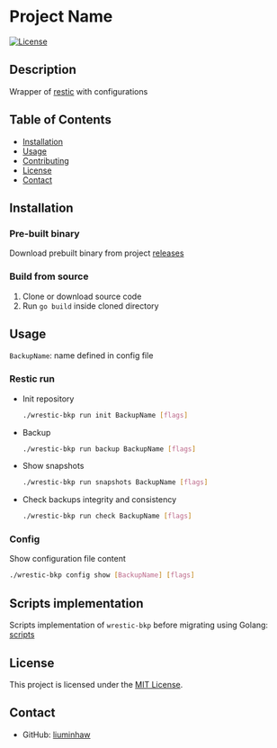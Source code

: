 # Project Name
[![License](https://img.shields.io/badge/license-MIT-blue.svg)](LICENSE)

## Description
Wrapper of [restic](https://github.com/restic/restic) with configurations

## Table of Contents

- [Installation](#installation)
- [Usage](#usage)
- [Contributing](#contributing)
- [License](#license)
- [Contact](#contact)

## Installation
### Pre-built binary
Download prebuilt binary from project [releases](https://github.com/liuminhaw/wrestic-bkp/releases)
### Build from source
1. Clone or download source code
1. Run `go build` inside cloned directory

## Usage
`BackupName`: name defined in config file
### Restic run
- Init repository
  ```bash
  ./wrestic-bkp run init BackupName [flags]
  ```
- Backup 
  ```bash
  ./wrestic-bkp run backup BackupName [flags]
  ```
- Show snapshots
  ```bash
  ./wrestic-bkp run snapshots BackupName [flags]
  ```
- Check backups integrity and consistency
  ```bash
  ./wrestic-bkp run check BackupName [flags]  
  ```
### Config 
Show configuration file content
```bash
./wrestic-bkp config show [BackupName] [flags]
```

## Scripts implementation
Scripts implementation of `wrestic-bkp` before migrating using Golang: [scripts](./scritps)

## License
This project is licensed under the [MIT License](LICENSE).

## Contact
- GitHub: [liuminhaw](https://github.com/liuminhaw)
